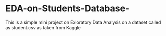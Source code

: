 # EDA-on-Students-Database-
This is a simple mini project on Exloratory Data Analysis on a dataset called as student.csv as taken from Kaggle
